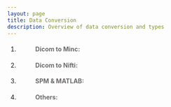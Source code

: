 ```yaml
---
layout: page
title: Data Conversion
description: Overview of data conversion and types
---
```


1. <dl>
   <dd> <h4 style="color:#6e6a6b;"> Dicom to Minc: </h4> </dd>
   </dl>
   
2. <dl>
   <dd> <h4 style="color:#6e6a6b;"> Dicom to Nifti: </h4> </dd>
   </dl>

3. <dl>
   <dd> <h4 style="color:#6e6a6b;"> SPM & MATLAB: </h4> </dd>
   </dl>

4. <dl>
   <dd> <h4 style="color:#6e6a6b;"> Others: </h4> </dd>
   </dl>

